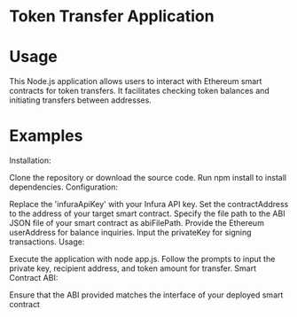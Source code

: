 # Token Transfer Application

# Usage
This Node.js application allows users to interact with Ethereum smart contracts for token transfers. It facilitates checking token balances and initiating transfers between addresses.

# Examples
Installation:

Clone the repository or download the source code.
Run npm install to install dependencies.
Configuration:

Replace the 'infuraApiKey' with your Infura API key.
Set the contractAddress to the address of your target smart contract.
Specify the file path to the ABI JSON file of your smart contract as abiFilePath.
Provide the Ethereum userAddress for balance inquiries.
Input the privateKey for signing transactions.
Usage:

Execute the application with node app.js.
Follow the prompts to input the private key, recipient address, and token amount for transfer.
Smart Contract ABI:

Ensure that the ABI provided matches the interface of your deployed smart contract
